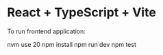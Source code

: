 # React + TypeScript + Vite

To run frontend application:

nvm use 20
npm install
npm run dev
npm test
